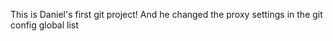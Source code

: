 This is Daniel's first git project!
And he changed the proxy settings in the git config global list
